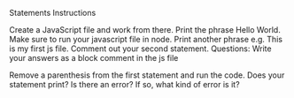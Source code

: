 Statements
Instructions

Create a JavaScript file and work from there.
Print the phrase Hello World. Make sure to run your javascript file in node.
Print another phrase e.g. This is my first js file.
Comment out your second statement.
Questions: Write your answers as a block comment in the js file

Remove a parenthesis from the first statement and run the code. Does your statement print?
Is there an error? If so, what kind of error is it?